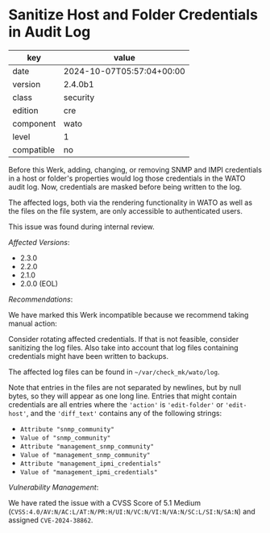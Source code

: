 [//]: # (werk v2)
# Sanitize Host and Folder Credentials in Audit Log

key        | value
---------- | ---
date       | 2024-10-07T05:57:04+00:00
version    | 2.4.0b1
class      | security
edition    | cre
component  | wato
level      | 1
compatible | no

Before this Werk, adding, changing, or removing SNMP and IMPI credentials in a host or folder's properties would log those credentials in the WATO audit log. Now, credentials are masked before being written to the log.

The affected logs, both via the rendering functionality in WATO as well as the files on the file system, are only accessible to authenticated users.

This issue was found during internal review.

*Affected Versions*:

* 2.3.0
* 2.2.0
* 2.1.0
* 2.0.0 (EOL)

*Recommendations*:

We have marked this Werk incompatible because we recommend taking manual action:

Consider rotating affected credentials.
If that is not feasible, consider sanitizing the log files.
Also take into account that log files containing credentials might have been written to backups.

The affected log files can be found in `~/var/check_mk/wato/log`.

Note that entries in the files are not separated by newlines, but by null bytes, so they will appear as one long line.
Entries that might contain credentials are all entries where the `'action'` is `'edit-folder'` or `'edit-host'`, and the `'diff_text'` contains any of the following strings:

 * `Attribute "snmp_community"`
 * `Value of "snmp_community"`
 * `Attribute "management_snmp_community"`
 * `Value of "management_snmp_community"`
 * `Attribute "management_ipmi_credentials"`
 * `Value of "management_ipmi_credentials"`

*Vulnerability Management*:

We have rated the issue with a CVSS Score of 5.1 Medium (`CVSS:4.0/AV:N/AC:L/AT:N/PR:H/UI:N/VC:N/VI:N/VA:N/SC:L/SI:N/SA:N`) and assigned `CVE-2024-38862`.

